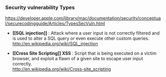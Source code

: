 ### Security vulnerability Types

https://developer.apple.com/library/mac/documentation/security/conceptual/securecodingguide/Articles/TypesSecVuln.html

* **[[SQL injection]]** : Attack where a user input is not correctly filtered and is used to alter a SQL query or even execute other custom queries.
http://en.wikipedia.org/wiki/SQL_injection

* **[[Cross Site Scripting]] XSS** : Script that is being executed on a victim browser, and exploit a flawn of a given site to escape user input correctly.  
http://en.wikipedia.org/wiki/Cross-site_scripting



